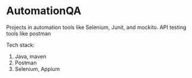 # AutomationQA

Projects in automation tools like Selenium, Junit, and mockito. 
API testing tools like postman

Tech stack:
1. Java, maven
2. Postman
3. Selenium, Appium
